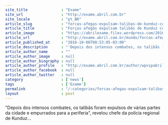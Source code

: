 ```yaml
---
site_title               : "Exame"
site_url                 : "http://exame.abril.com.br"
site_locale              : "pt_BR"
article_slug             : "forcas-afegas-expulsam-talibas-de-kunduz-com-apoio-dos-eua"
article_title            : "Forças afegãs expulsam talibãs de Kunduz com apoio dos EUA"
article_image            : "https://abrilexame.files.wordpress.com/2016/10/size_960_16_9_afeganistao.jpg?quality=70&strip=all&w=960"
article_url              : "http://exame.abril.com.br/mundo/forcas-afegas-expulsam-talibas-de-kunduz-com-apoio-dos-eua/"
article_published_at     : "2016-10-06T08:53:05-03:00"
article_description      : "'Depois dos intensos combates, os talibãs foram expulsos de várias partes da cidade e empurrados para a periferia', revelou chefe da polícia regional de Kunduz..."
article_author_name      : ""
article_author_image     : null
article_author_biography : null
article_author_profile   : "http://exame.abril.com.br/author/wpvipabril/"
article_author_facebook  : null
article_author_twitter   : null
category                 : ['news']
tags                     : ['Exame']
permalink                : "/:categories/forcas-afegas-expulsam-talibas-de-kunduz-com-apoio-dos-eua/"
layout                   : post
---
```


"Depois dos intensos combates, os talibãs foram expulsos de várias partes da cidade e empurrados para a periferia", revelou chefe da polícia regional de Kunduz...
